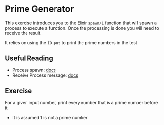# Prime Generator

This exercise introduces you to the Elixir `spawn/1` function that will spawn a process to execute a function. Once the processing is done you will need to receive the result.

It relies on using the `IO.put` to print the prime numbers in the test

## Useful Reading

- Process spawn: [docs](https://hexdocs.pm/elixir/1.18.0/Kernel.html#spawn/1)
- Receive Process message: [docs](https://hexdocs.pm/elixir/1.18.0/Kernel.SpecialForms.html#receive/1)

## Exercise

For a given input number, print every number that is a prime number before it

- It is assumed 1 is not a prime number
